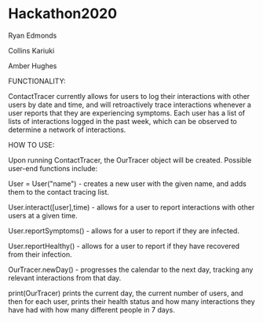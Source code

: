 # Hackathon2020

Ryan Edmonds

Collins Kariuki

Amber Hughes


FUNCTIONALITY:

ContactTracer currently allows for users to log their interactions with other users by date and time, and will retroactively trace interactions whenever a user reports that they are experiencing symptoms. Each user has a list of lists of interactions logged in the past week, which can be observed to determine a network of interactions.

HOW TO USE:

Upon running ContactTracer, the OurTracer object will be created. Possible user-end functions include:

User = User("name") - creates a new user with the given name, and adds them to the contact tracing list.

User.interact([user],time) - allows for a user to report interactions with other users at a given time.

User.reportSymptoms() - allows for a user to report if they are infected.

User.reportHealthy() - allows for a user to report if they have recovered from their infection.

OurTracer.newDay() - progresses the calendar to the next day, tracking any relevant interactions from that day.


print(OurTracer) prints the current day, the current number of users, and then for each user, prints their health status and how many interactions they have had with how many different people in 7 days.

